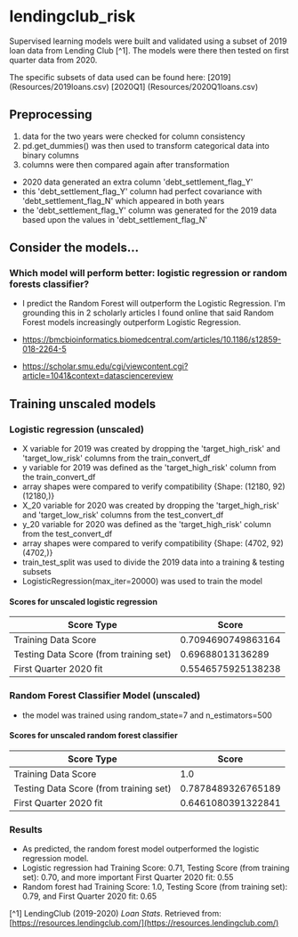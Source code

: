 # lendingclub_risk

Supervised learning models were built and validated using a subset of 2019 loan data from Lending Club [^1]. The models were there then tested on  first quarter data from 2020.

The specific subsets of data used can be found here:
[2019] (Resources/2019loans.csv)
[2020Q1] (Resources/2020Q1loans.csv)

## Preprocessing
1. data for the two years were checked for column consistency 
2. pd.get_dummies() was then used to transform categorical data into binary columns
3. columns were then compared again after transformation
  - 2020 data generated an extra column 'debt_settlement_flag_Y' 
  - this 'debt_settlement_flag_Y' column had perfect covariance with 'debt_settlement_flag_N' which appeared in both years
  - the 'debt_settlement_flag_Y' column was generated for the 2019 data based upon the values in 'debt_settlement_flag_N'

## Consider the models...

### Which model will perform better: logistic regression or random forests classifier?

* I predict the Random Forest will outperform the Logistic Regression. I'm grounding this in 2 scholarly articles I
found online that said Random Forest models increasingly outperform Logistic Regression.

* <https://bmcbioinformatics.biomedcentral.com/articles/10.1186/s12859-018-2264-5>
* <https://scholar.smu.edu/cgi/viewcontent.cgi?article=1041&context=datasciencereview>

## Training unscaled models
### Logistic regression (unscaled)
* X variable for 2019 was created by dropping the 'target_high_risk' and 'target_low_risk' columns from the train_convert_df
* y variable for 2019 was defined as the 'target_high_risk' column from the train_convert_df
* array shapes were compared to verify compatibility {Shape:  (12180, 92) (12180,)}
* X_20 variable for 2020 was created by dropping the 'target_high_risk' and 'target_low_risk' columns from the test_convert_df
* y_20 variable for 2020 was defined as the 'target_high_risk' column from the test_convert_df
* array shapes were compared to verify compatibility {Shape:  (4702, 92) (4702,)}
* train_test_split was used to divide the 2019 data into a training & testing subsets
* LogisticRegression(max_iter=20000) was used to train the model

#### Scores for unscaled logistic regression
| Score Type           | Score             |
|----------------------|-------------------|
|Training Data Score   |0.7094690749863164 |
|Testing Data Score (from training set) |0.69688013136289 |
|First Quarter 2020 fit | 0.5546575925138238| 

### Random Forest Classifier Model (unscaled)
* the model was trained using random_state=7 and n_estimators=500

#### Scores for unscaled random forest classifier
| Score Type           | Score             |
|----------------------|-------------------|
|Training Data Score   |1.0 |
|Testing Data Score (from training set) |0.7878489326765189 |
|First Quarter 2020 fit | 0.6461080391322841| 

### Results
* As predicted, the random forest model outperformed the logistic regression model. 
* Logistic regression had Training Score: 0.71, Testing Score (from training set): 0.70, and more important First Quarter 2020 fit: 0.55
* Random forest had Training Score: 1.0, Testing Score (from training set): 0.79, and First Quarter 2020 fit: 0.65

[^1] LendingClub (2019-2020) _Loan Stats_. Retrieved from: [https://resources.lendingclub.com/](https://resources.lendingclub.com/)
